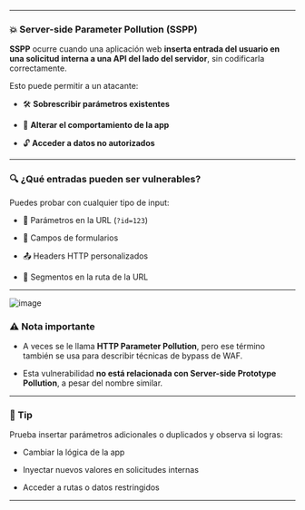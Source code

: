 
---

### 💥 Server-side Parameter Pollution (SSPP) 

**SSPP** ocurre cuando una aplicación web **inserta entrada del usuario en una solicitud interna a una API del lado del servidor**, sin codificarla correctamente.

Esto puede permitir a un atacante:

- 🛠️ **Sobrescribir parámetros existentes**
    
- 🔄 **Alterar el comportamiento de la app**
    
- 🔓 **Acceder a datos no autorizados**
    

---

### 🔍 ¿Qué entradas pueden ser vulnerables?

Puedes probar con cualquier tipo de input:

- 🔗 Parámetros en la URL (`?id=123`)
    
- 📝 Campos de formularios
    
- 📤 Headers HTTP personalizados
    
- 📁 Segmentos en la ruta de la URL
    

---
![image](https://github.com/user-attachments/assets/10973b90-978e-4117-a99a-b447deafed11)

### ⚠️ Nota importante

- A veces se le llama **HTTP Parameter Pollution**, pero ese término también se usa para describir técnicas de bypass de WAF.
    
- Esta vulnerabilidad **no está relacionada con Server-side Prototype Pollution**, a pesar del nombre similar.
    

---

### 🧪 Tip

Prueba insertar parámetros adicionales o duplicados y observa si logras:

- Cambiar la lógica de la app
    
- Inyectar nuevos valores en solicitudes internas
    
- Acceder a rutas o datos restringidos
    

---
